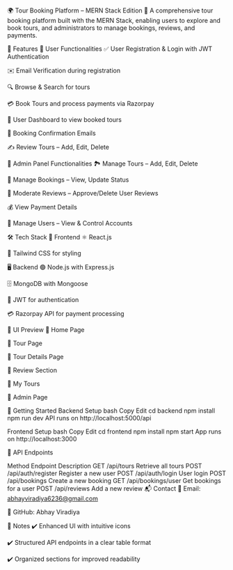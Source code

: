🌍 Tour Booking Platform – MERN Stack Edition
🚀 A comprehensive tour booking platform built with the MERN Stack, enabling users to explore and book tours, and administrators to manage bookings, reviews, and payments.

📜 Features
👤 User Functionalities
✅ User Registration & Login with JWT Authentication

✉️ Email Verification during registration

🔍 Browse & Search for tours

💳 Book Tours and process payments via Razorpay

📅 User Dashboard to view booked tours

📩 Booking Confirmation Emails

✍️ Review Tours – Add, Edit, Delete

🔐 Admin Panel Functionalities
🏞️ Manage Tours – Add, Edit, Delete

📜 Manage Bookings – View, Update Status

📝 Moderate Reviews – Approve/Delete User Reviews

💰 View Payment Details

👥 Manage Users – View & Control Accounts

🛠️ Tech Stack
🎨 Frontend
⚛️ React.js

🎨 Tailwind CSS for styling

🖥️ Backend
🟢 Node.js with Express.js

🗄️ MongoDB with Mongoose

🔐 JWT for authentication

💳 Razorpay API for payment processing

📸 UI Preview
🔹 Home Page


🔹 Tour Page


🔹 Tour Details Page


🔹 Review Section


🔹 My Tours


🔹 Admin Page


🚀 Getting Started
Backend Setup
bash
Copy
Edit
cd backend
npm install
npm run dev
API runs on http://localhost:5000/api

Frontend Setup
bash
Copy
Edit
cd frontend
npm install
npm start
App runs on http://localhost:3000

🔗 API Endpoints

Method	Endpoint	Description
GET	/api/tours	Retrieve all tours
POST	/api/auth/register	Register a new user
POST	/api/auth/login	User login
POST	/api/bookings	Create a new booking
GET	/api/bookings/user	Get bookings for a user
POST	/api/reviews	Add a new review
📬 Contact
📧 Email: abhayviradiya6236@gmail.com

🔗 GitHub: Abhay Viradiya

🎯 Notes
✔️ Enhanced UI with intuitive icons

✔️ Structured API endpoints in a clear table format

✔️ Organized sections for improved readability
